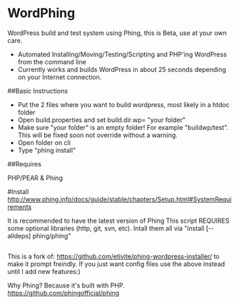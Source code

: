 WordPhing
=========

WordPress build and test system using Phing, this is Beta, use at your own care.

- Automated Installing/Moving/Testing/Scripting and PHP'ing WordPress from the command line
- Currently works and builds WordPress in about 25 seconds depending on your Internet connection.

##Basic Instructions

- Put the 2 files where you want to build wordpress, most likely in a htdoc folder
- Open build.properties and set build.dir.wp= "your folder"
- Make sure "your folder" is an empty folder! For example "buildwp/test". This will be fixed soon not override without a warning.
- Open folder on cli
- Type "phing install"


##Requires

PHP/PEAR & Phing

#Install
http://www.phing.info/docs/guide/stable/chapters/Setup.html#SystemRequirements

It is recommended to have the latest version of Phing
This script REQUIRES some optional libraries (http, git, svn, etc).
Intall them all via "install [--alldeps] phing/phing"


##

This is a fork of: https://github.com/etivite/phing-wordpress-installer/ to make it prompt freindly. 
If you just want config files use the above instead until I add new features:)

Why Phing? Because it's built with PHP.
https://github.com/phingofficial/phing


